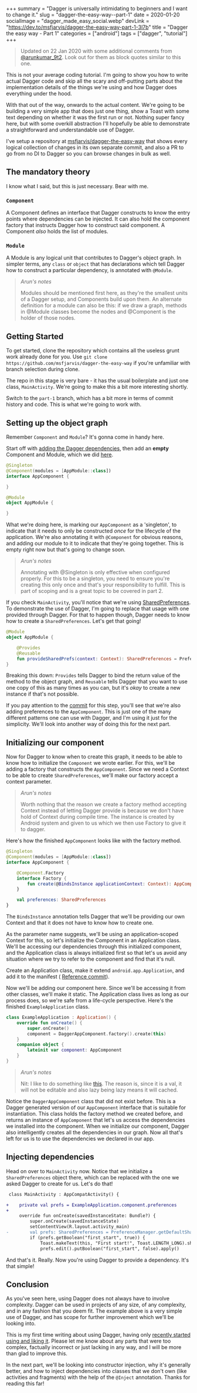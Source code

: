 +++
summary = "Dagger is universally intimidating to beginners and I want to change it."
slug = "dagger-the-easy-way--part-1"
date = 2020-01-20
socialImage = "dagger_made_easy_social.webp"
devLink = "https://dev.to/msfjarvis/dagger-the-easy-way-part-1-3l7b"
title = "Dagger the easy way - Part 1"
categories = ["android"]
tags = ["dagger", "tutorial"]
+++

> Updated on 22 Jan 2020 with some additional comments from [@arunkumar_9t2](https://twitter.com/arunkumar_9t2). Look out for them as block quotes similar to this one.

This is not your average coding tutorial. I'm going to show you how to write actual Dagger code and skip all the scary and off-putting parts about the implementation details of the things we're using and how Dagger does everything under the hood.

With that out of the way, onwards to the actual content. We're going to be building a very simple app that does just one thing, show a Toast with some text depending on whether it was the first run or not. Nothing super fancy here, but with some overkill abstraction I'll hopefully be able to demonstrate a straightforward and understandable use of Dagger.

I've setup a repository at [msfjarvis/dagger-the-easy-way](https://github.com/msfjarvis/dagger-the-easy-way) that shows every logical collection of changes in its own separate commit, and also a PR to go from no DI to Dagger so you can browse changes in bulk as well.

## The mandatory theory

I know what I said, but this is just necessary. Bear with me.

### `Component`

A Component defines an interface that Dagger constructs to know the entry points where dependencies can be injected. It can also hold the component factory that instructs Dagger how to construct said component. A Component _also_ holds the list of modules.

### `Module`

A Module is any logical unit that contributes to Dagger's object graph. In simpler terms, any `class` or `object` that has declarations which tell Dagger how to construct a particular dependency, is annotated with `@Module`.

> _Arun's notes_
>
> Modules should be mentioned first here, as they're the smallest units of a Dagger setup, and Components build upon them. An alternate definition for a module can also be this: if we draw a graph, methods in @Module classes become the nodes and @Component is the holder of those nodes.

## Getting Started

To get started, clone the repository which contains all the useless grunt work already done for you. Use `git clone https://github.com/msfjarvis/dagger-the-easy-way` if you're unfamiliar with branch selection during clone.

The repo in this stage is very bare - it has the usual boilerplate and just one class, `MainActivity`. We're going to make this a bit more interesting shortly.

Switch to the `part-1` branch, which has a bit more in terms of commit history and code. This is what we're going to work with.

## Setting up the object graph

Remember `Component` and `Module`? It's gonna come in handy here.

Start off with [adding the Dagger dependencies](https://github.com/msfjarvis/dagger-the-easy-way/commit/f86208b89cee2c05becd4341e1b209dc2479aa2f), then add an **empty** Component and Module, which we did [here](https://github.com/msfjarvis/dagger-the-easy-way/commit/f1604adb4e99f342b213cefa9fada21efb6f49a2).

```kotlin
@Singleton
@Component(modules = [AppModule::class])
interface AppComponent {

}

@Module
object AppModule {

}
```

What we're doing here, is marking our `AppComponent` as a 'singleton', to indicate that it needs to only be constructed _once_ for the lifecycle of the application. We're also annotating it with `@Component` for obvious reasons, and adding our module to it to indicate that they're going together. This is empty right now but that's going to change soon.

> _Arun's notes_
>
> Annotating with @Singleton is only effective when configured properly. For this to be a singleton, you need to ensure you're creating this only once and that's your responsibility to fulfill. This is part of scoping and is a great topic to be covered in part 2.

If you check `MainActivity`, you'll notice that we're using [SharedPreferences](https://developer.android.com/reference/android/content/SharedPreferences.html). To demonstrate the use of Dagger, I'm going to replace that usage with one provided through Dagger. For that to happen though, Dagger needs to know how to create a `SharedPreferences`. Let's get that going!

```kotlin
@Module
object AppModule {

    @Provides
    @Reusable
    fun provideSharedPrefs(context: Context): SharedPreferences = PreferenceManager.getDefaultSharedPreferences(context)
}
```

Breaking this down: `Provides` tells Dagger to bind the return value of the method to the object graph, and `Reusable` tells Dagger that you want to use one copy of this as many times as you can, but it's _okay_ to create a new instance if that's not possible.

If you pay attention to the [commit](https://github.com/msfjarvis/dagger-the-easy-way/commit/f1a60ffaf6f07f8654bde27fbd65bef08c248f4e) for this step, you'll see that we're also adding preferences to the `AppComponent`. This is just one of the many different patterns one can use with Dagger, and I'm using it just for the simplicity. We'll look into another way of doing this for the next part.

## Initializing our component

Now for Dagger to know when to create this graph, it needs to be able to know how to initialize the `Component` we wrote earlier. For this, we'll be adding a factory that constructs the `AppComponent`. Since we need a Context to be able to create `SharedPreferences`, we'll make our factory accept a context parameter.

> _Arun's notes_
>
> Worth nothing that the reason we create a factory method accepting Context instead of letting Dagger provide is because we don't have hold of Context during compile time. The instance is created by Android system and given to us which we then use Factory to give it to dagger.

Here's how the finished `AppComponent` looks like with the factory method.

```kotlin
@Singleton
@Component(modules = [AppModule::class])
interface AppComponent {

    @Component.Factory
    interface Factory {
        fun create(@BindsInstance applicationContext: Context): AppComponent
    }

    val preferences: SharedPreferences
}
```

The `BindsInstance` annotation tells Dagger that we'll be providing our own Context and that it does not have to know how to create one.

As the parameter name suggests, we'll be using an application-scoped Context for this, so let's initialize the Component in an Application class. We'll be accessing our dependencies through this initialized component, and the Application class is always initialized first so that let's us avoid any situation where we try to refer to the component and find that it's null.

Create an Application class, make it extend `android.app.Application`, and add it to the manifest ( [Reference commit](https://github.com/msfjarvis/dagger-the-easy-way/commit/25d4dc223bfafd40ac9801e23ca9b09526ed9362)).

Now we'll be adding our component here. Since we'll be accessing it from other classes, we'll make it static. The Application class lives as long as our process does, so we're safe from a life-cycle perspective. Here's the finished `ExampleApplication` class.

```kotlin
class ExampleApplication : Application() {
    override fun onCreate() {
        super.onCreate()
        component = DaggerAppComponent.factory().create(this)
    }
    companion object {
        lateinit var component: AppComponent
    }
}
```

> _Arun's notes_
>
> Nit: I like to do something like [this](https://github.com/arunkumar9t2/scabbard/blob/004116cf6a548022982c7869d7758725c18991f8/scabbard-sample/src/main/java/dev/arunkumar/scabbard/App.kt#L10). The reason is, since it is a val, it will not be editable and also lazy being lazy means it will cached.

Notice the `DaggerAppComponent` class that did not exist before. This is a Dagger generated version of our `AppComponent` interface that is suitable for instantiation. This class holds the factory method we created before, and returns an instance of `AppComponent` that let's us access the dependencies we installed into the component. When we initialize our component, Dagger also intelligently creates all the dependencies in our graph. Now all that's left for us is to use the dependencies we declared in our app.

## Injecting dependencies

Head on over to `MainActivity` now. Notice that we initialize a `SharedPreferences` object there, which can be replaced with the one we asked Dagger to create for us. Let's do that!

```diff
 class MainActivity : AppCompatActivity() {

+    private val prefs = ExampleApplication.component.preferences
+
     override fun onCreate(savedInstanceState: Bundle?) {
         super.onCreate(savedInstanceState)
         setContentView(R.layout.activity_main)
-        val prefs: SharedPreferences = PreferenceManager.getDefaultSharedPreferences(this)
         if (prefs.getBoolean("first_start", true)) {
             Toast.makeText(this, "First start!", Toast.LENGTH_LONG).show()
             prefs.edit().putBoolean("first_start", false).apply()
```

And that's it. Really. Now you're using Dagger to provide a dependency. It's that simple!

## Conclusion

As you've seen here, using Dagger does not always have to involve complexity. Dagger can be used in projects of any size, of any complexity, and in any fashion that you deem fit. The example above is a very simple use of Dagger, and has scope for further improvement which we'll be looking into.

This is my first time writing about using Dagger, having only [recently started using and liking it](/posts/my-dagger-story/). Please let me know about any parts that were too complex, factually incorrect or just lacking in any way, and I will be more than glad to improve this.

In the next part, we'll be looking into constructor injection, why it's generally better, and how to inject dependencies into classes that we don't own (like activities and fragments) with the help of the `@Inject` annotation. Thanks for reading this far!
